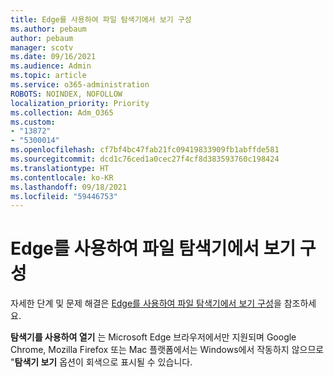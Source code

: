 ```yaml
---
title: Edge를 사용하여 파일 탐색기에서 보기 구성
ms.author: pebaum
author: pebaum
manager: scotv
ms.date: 09/16/2021
ms.audience: Admin
ms.topic: article
ms.service: o365-administration
ROBOTS: NOINDEX, NOFOLLOW
localization_priority: Priority
ms.collection: Adm_O365
ms.custom:
- "13872"
- "5300014"
ms.openlocfilehash: cf7bf4bc47fab21fc09419833909fb1abffde581
ms.sourcegitcommit: dcd1c76ced1a0cec27f4cf8d383593760c198424
ms.translationtype: HT
ms.contentlocale: ko-KR
ms.lasthandoff: 09/18/2021
ms.locfileid: "59446753"
---
```

# <a name="configure-view-in-file-explorer-with-edge"></a>Edge를 사용하여 파일 탐색기에서 보기 구성

자세한 단계 및 문제 해결은 [Edge를 사용하여 파일 탐색기에서 보기 구성](https://docs.microsoft.com/SharePoint/sharepoint-view-in-edge#configure-view-in-file-explorer-with-edge)을 참조하세요.

**탐색기를 사용하여 열기** 는 Microsoft Edge 브라우저에서만 지원되며 Google Chrome, Mozilla Firefox 또는 Mac 플랫폼에서는 Windows에서 작동하지 않으므로 "**탐색기 보기** 옵션이 회색으로 표시될 수 있습니다.